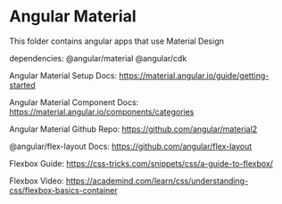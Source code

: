 # Angular Material

This folder contains angular apps that use Material Design


dependencies: @angular/material @angular/cdk






Angular Material Setup Docs: https://material.angular.io/guide/getting-started

Angular Material Component Docs: https://material.angular.io/components/categories

Angular Material Github Repo: https://github.com/angular/material2

@angular/flex-layout Docs: https://github.com/angular/flex-layout

Flexbox Guide: https://css-tricks.com/snippets/css/a-guide-to-flexbox/

Flexbox Video: https://academind.com/learn/css/understanding-css/flexbox-basics-container
